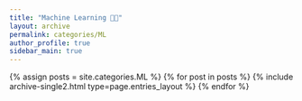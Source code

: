 ```yaml
---
title: "Machine Learning 👨‍🏫"
layout: archive
permalink: categories/ML
author_profile: true
sidebar_main: true
---
```


{% assign posts = site.categories.ML %}
{% for post in posts %} {% include archive-single2.html type=page.entries_layout %} {% endfor %}

